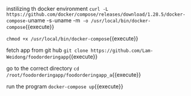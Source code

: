 instilizing th docker environment
`curl -L https://github.com/docker/compose/releases/download/1.28.5/docker-compose-`uname -s`-`uname -m` -o /usr/local/bin/docker-compose`{{execute}}

`chmod +x /usr/local/bin/docker-compose`{{execute}}

fetch app from git hub
`git clone https://github.com/Lam-Weidong/foodorderingapp`{{execute}}

go to the correct directory
`cd /root/foodorderingapp/foodorderingapp_a`{{execute}}

run the program
`docker-compose up`{{execute}}



